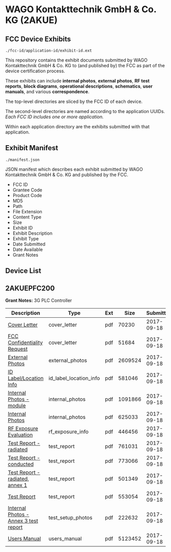 # WAGO Kontakttechnik GmbH & Co. KG (2AKUE)
## FCC Device Exhibits

```
./fcc-id/application-id/exhibit-id.ext
```

This repository contains the exhibit documents submitted by WAGO Kontakttechnik GmbH & Co. KG to (and published by) the FCC as part of the device certification process.

These exhibits can include **internal photos**, **external photos**, **RF test reports**, **block diagrams**, **operational descriptions**, **schematics**, **user manuals**, and various **correspondence**.

The top-level directories are sliced by the FCC ID of each device.

The second-level directories are named according to the application UUIDs. *Each FCC ID includes one or more application.*

Within each application directory are the exhibits submitted with that application. 

## Exhibit Manifest

```
./manifest.json
```

JSON manifest which describes each exhibit submitted by WAGO Kontakttechnik GmbH & Co. KG and published by the FCC.

- FCC ID
- Grantee Code
- Product Code
- MD5
- Path
- File Extension
- Content Type
- Size
- Exhibit ID
- Exhibit Description
- Exhibit Type
- Date Submitted
- Date Available
- Grant Notes

## Device List
## 2AKUEPFC200
**Grant Notes:** 3G PLC Controller

| Description | Type | Ext | Size | Submitted | Available |
| ----------- | ---- | --- | ---- | --------- | --------- |
| [Cover Letter](2AKUEPFC200/34e2383e319ee613d07eb712e263c3b5/3565833.pdf) | cover_letter | pdf | 70230 | 2017-09-18 | 2017-09-18 |
| [FCC Confidentiality Request](2AKUEPFC200/34e2383e319ee613d07eb712e263c3b5/3565835.pdf) | cover_letter | pdf | 51684 | 2017-09-18 | 2017-09-18 |
| [External Photos](2AKUEPFC200/34e2383e319ee613d07eb712e263c3b5/3565834.pdf) | external_photos | pdf | 2609524 | 2017-09-18 | 2017-09-18 |
| [ID Label/Location Info](2AKUEPFC200/34e2383e319ee613d07eb712e263c3b5/3565836.pdf) | id_label_location_info | pdf | 581046 | 2017-09-18 | 2017-09-18 |
| [Internal Photos - module](2AKUEPFC200/34e2383e319ee613d07eb712e263c3b5/3565837.pdf) | internal_photos | pdf | 1091866 | 2017-09-18 | 2017-09-18 |
| [Internal Photos](2AKUEPFC200/34e2383e319ee613d07eb712e263c3b5/3565960.pdf) | internal_photos | pdf | 625033 | 2017-09-18 | 2017-09-18 |
| [RF Exposure Evaluation](2AKUEPFC200/34e2383e319ee613d07eb712e263c3b5/3565841.pdf) | rf_exposure_info | pdf | 446456 | 2017-09-18 | 2017-09-18 |
| [Test Report - radiated](2AKUEPFC200/34e2383e319ee613d07eb712e263c3b5/3565844.pdf) | test_report | pdf | 761031 | 2017-09-18 | 2017-09-18 |
| [Test Report - conducted](2AKUEPFC200/34e2383e319ee613d07eb712e263c3b5/2823060.pdf) | test_report | pdf | 773066 | 2017-09-18 | 2017-09-18 |
| [Test Report - radiated, annex 1](2AKUEPFC200/34e2383e319ee613d07eb712e263c3b5/3565962.pdf) | test_report | pdf | 501349 | 2017-09-18 | 2017-09-18 |
| [Test Report](2AKUEPFC200/34e2383e319ee613d07eb712e263c3b5/3565963.pdf) | test_report | pdf | 553054 | 2017-09-18 | 2017-09-18 |
| [Internal Photos - Annex 3 test report](2AKUEPFC200/34e2383e319ee613d07eb712e263c3b5/3565838.pdf) | test_setup_photos | pdf | 222632 | 2017-09-18 | 2017-09-18 |
| [Users Manual](2AKUEPFC200/34e2383e319ee613d07eb712e263c3b5/3565964.pdf) | users_manual | pdf | 5123452 | 2017-09-18 | 2017-09-18 |
